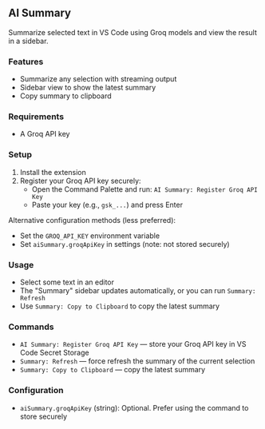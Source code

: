 ## AI Summary

Summarize selected text in VS Code using Groq models and view the result in a sidebar.

### Features
- Summarize any selection with streaming output
- Sidebar view to show the latest summary
- Copy summary to clipboard

### Requirements
- A Groq API key

### Setup
1. Install the extension
2. Register your Groq API key securely:
   - Open the Command Palette and run: `AI Summary: Register Groq API Key`
   - Paste your key (e.g., `gsk_...`) and press Enter

Alternative configuration methods (less preferred):
- Set the `GROQ_API_KEY` environment variable
- Set `aiSummary.groqApiKey` in settings (note: not stored securely)

### Usage
- Select some text in an editor
- The "Summary" sidebar updates automatically, or you can run `Summary: Refresh`
- Use `Summary: Copy to Clipboard` to copy the latest summary

### Commands
- `AI Summary: Register Groq API Key` — store your Groq API key in VS Code Secret Storage
- `Summary: Refresh` — force refresh the summary of the current selection
- `Summary: Copy to Clipboard` — copy the latest summary

### Configuration
- `aiSummary.groqApiKey` (string): Optional. Prefer using the command to store securely

